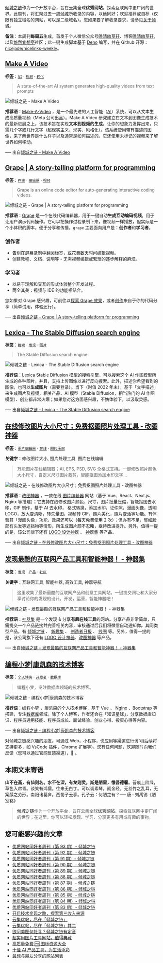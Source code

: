 [倾城之链](https://link.niceshare.site/)作为一个开放平台，旨在云集全球**优秀网站**，探索互联网中更广阔的世界。此周刊，将汇聚过去一周[倾城](https://nicelinks.site/?utm_source=weekly)所收录的内容，以飨同好；欢迎推荐或自荐（仅限有独立域名的网站，可以是二级域名）。您如果要了解收录要求，请参见[关于倾城](https://nicelinks.site/about?utm_source=weekly)。

**备注**：本周刊**每周五**生成，首发于个人微信公众号[晚晴幽草轩](https://mp.weixin.qq.com/mp/appmsgalbum?__biz=MzI5MDIwMzM2Mg==&action=getalbum&album_id=1530765143352082433&scene=173&from_msgid=2650641087&from_itemidx=1&count=3#wechat_redirect)、博客[晚晴幽草轩](https://www.jeffjade.com)，以及[悠然宜想亭](https://forum.lovejade.cn/)社区；此一键生成脚本基于 [Deno](https://nicelinks.site/post/602d30aad099ff5688618591) 编写，并在 Github 开源：[nicejade/nicelinks-weekly](https://github.com/nicejade/nicelinks-weekly)。

## [Make A Video](https://nicelinks.site/post/6388b6d16584a1758339bf0d)

**标签**：[`AI`](https://nicelinks.site/tags/AI) · [`视频`](https://nicelinks.site/tags/视频) · [`转化`](https://nicelinks.site/tags/转化)

> A state-of-the-art AI system generates high-quality videos from text prompts

![倾城之链 - Make A Video](https://nicelinks.oss-cn-shenzhen.aliyuncs.com/makeavideo.studio.png?x-oss-process=style/png2jpg)

**推荐语**：[Make-A-Video](https://makeavideo.studio/) ，是一个最先进的人工智能（[AI](https://nicelinks.site/tags/AI)）系统，可以从文本生成高质量视频（Meta 公司出品）。Make A Video 研究建立在文本到图像生成技术的最新进展之上，该技术旨在实现**文本到视频的生成**，让你的想象力发挥出来，只需几个字或几行文字（超现实主义、现实、风格化）。该系统使用带有描述的图像，来了解世界是什么样子以及通常是如何描述的。它还使用未标记的视频来了解世界如何移动。

── 出自[倾城之链 - Make A Video](https://nicelinks.site/post/6388b6d16584a1758339bf0d)

## [Grape | A story-telling platform for programming](https://nicelinks.site/post/638897f06584a1758339b9ad)

**标签**：[`在线`](https://nicelinks.site/tags/在线) · [`编辑器`](https://nicelinks.site/tags/编辑器) · [`视频`](https://nicelinks.site/tags/视频)

> Grape is an online code editor for auto-generating interactive coding videos.

![倾城之链 - Grape | A story-telling platform for programming](https://nicelinks.oss-cn-shenzhen.aliyuncs.com/www.grape.codes.png?x-oss-process=style/png2jpg)

**推荐语**：[Grape](:=https://www.grape.codes/) 是一个在线代码编辑器，用于一键自动**生成互动编码视频**。用于让用户演示代码操作。它可以把操作过程录制下来，像视频一样播放，但实际是一个小体积的脚本，便于分享和传播。`grape` 主要面向用户是：**创作者**和**学习者**。

### 创作者

- 告别在屏幕录制中翻阅标签，或花费数天时间编辑视频。
- 创建教程、文档、说明等 - 无需视频编辑或繁琐的逐步解释的麻烦。

### 学习者

- 以易于理解和交互的形式体验整个开发过程。
- 两全其美：视频与 IDE 的功能相结合。

您如果对 Grape 感兴趣，可前往以[探索 Grape 效果](https://www.grape.codes/explore)，或者[创作](https://www.grape.codes/create)来自于你的代码分享（简单试用，体验还行）。

── 出自[倾城之链 - Grape | A story-telling platform for programming](https://nicelinks.site/post/638897f06584a1758339b9ad)

## [Lexica - The Stable Diffusion search engine](https://nicelinks.site/post/638892f56584a1758339b95b)

**标签**：[`搜索`](https://nicelinks.site/tags/搜索) · [`发现`](https://nicelinks.site/tags/发现) · [`图片`](https://nicelinks.site/tags/图片)

> The Stable Diffusion search engine.

![倾城之链 - Lexica - The Stable Diffusion search engine](https://nicelinks.oss-cn-shenzhen.aliyuncs.com/lexica.art.png?x-oss-process=style/png2jpg)

**推荐语**：[Lexica](https://lexica.art/) Stable Diffusion 模型的搜索引擎，可以搜索这个 [AI](https://nicelinks.site/tags/AI) 作图模型所生成的各种图片。并且，支持上传图像以进行反向搜索。此外，描述你希望看到的图像，也可以**生成图片**（需要登录）。当下（时值 2022 年末），基于「文字描述」来生成图片及视频，相关产品、AI 模型（Stable Diffusion，相当热门的 AI 作图模型）、创业都非常火爆；如果您对这方面感兴趣，不妨体验下，以汲取灵感。

── 出自[倾城之链 - Lexica - The Stable Diffusion search engine](https://nicelinks.site/post/638892f56584a1758339b95b)

## [在线修改图片大小尺寸；免费抠图照片处理工具 - 改图神器](https://nicelinks.site/post/6387730b6584a1758339af81)

**标签**：[`图片编辑器`](https://nicelinks.site/tags/图片编辑器) · [`在线`](https://nicelinks.site/tags/在线) · [`图片压缩`](https://nicelinks.site/tags/图片压缩)

**关键字**：修改图片大小, 照片处理工具, 图片在线编辑

> 万能图片在线编辑器；AI, EPS, PSD, SVG 全格式支持。一键修改照片颜色大小尺寸，自定义尺寸图片裁剪，智能抠图添加水印文字...

![倾城之链 - 在线修改图片大小尺寸；免费抠图照片处理工具 - 改图神器](https://nicelinks.oss-cn-shenzhen.aliyuncs.com/img.logosc.cn.png?x-oss-process=style/png2jpg)

**推荐语**：[改图神器](https://img.logosc.cn/) ，一款在线 [图片编辑器](https://nicelinks.site/tags/图片编辑器) 网站（基于 Vue、React、Next.js、Nginx 等搭建）；它支持在线修改图片颜色、尺寸，图片批量压缩，智能抠图去水印，GIF 制作，基于 AI 去水印， 格式转换，添加水印，证件照，漫画头像，透明 LOGO，放大变清晰，转矢量图，视频转 GIF，照片美化，照片变活等功能。有体验其「漫画头像」功能，效果还可以（每天免费使用 2 次）；但亦有不足，譬如脸部有头发等遮挡物等情形，所生成图片颇不忍睹，亟待改进提升。另外，值得一提的是，该公司旗下还有 [LOGO 设计神器](https://nicelinks.site/post/626e6b287d02b74eba0f09c2) 、 [神器集](https://hao.logosc.cn/) 等产品。

── 出自[倾城之链 - 在线修改图片大小尺寸；免费抠图照片处理工具 - 改图神器](https://nicelinks.site/post/6387730b6584a1758339af81)

## [发现最酷的互联网产品工具和智能神器！ - 神器集](https://nicelinks.site/post/63876dc76584a1758339ae7f)

**标签**：[`发现`](https://nicelinks.site/tags/发现) · [`产品`](https://nicelinks.site/tags/产品) · [`社区`](https://nicelinks.site/tags/社区)

**关键字**：互联网工具, 智能神器, 高效工具, 神器导航

> 这里收集了最新最酷的互联网产品和创意工具网站。一键提交网址和大家分享讨论你的发现的设计，开发，运营，智能神器吧！

![倾城之链 - 发现最酷的互联网产品工具和智能神器！ - 神器集](https://nicelinks.oss-cn-shenzhen.aliyuncs.com/hao.logosc.cn.png?x-oss-process=style/png2jpg)

**推荐语**：[神器集](https://hao.logosc.cn/) 是一个发现 & 分享**有趣在线工具**的网站。分享产品非常简单，只需提交一个产品链接并完善相关内容，审核通过后我们将微信自动通知你。其同类型产品，有 [倾城之链](https://nicelinks.site) 、 [新趣集](https://nicelinks.site/post/604a16ec5f9af714fe21dcc8) 、 [创造者日报](https://nicelinks.site/post/5db1d4aba7d64d01501bc72a) 、 [线圈](https://nicelinks.site/post/631ebcae6d57c401f21d6713) 等。另外，值得一提的是，该公司旗下还有 [LOGO 设计神器](https://nicelinks.site/post/626e6b287d02b74eba0f09c2)、[改图神器](https://nicelinks.site/post/6387730b6584a1758339af81) 等产品。

── 出自[倾城之链 - 发现最酷的互联网产品工具和智能神器！ - 神器集](https://nicelinks.site/post/63876dc76584a1758339ae7f)

## [编程小梦|康凯森的技术博客](https://nicelinks.site/post/6386e3416584a1758339a79f)

**标签**：[`个人博客`](https://nicelinks.site/tags/个人博客) · [`开发者`](https://nicelinks.site/tags/开发者) · [`数据库`](https://nicelinks.site/tags/数据库)

> 编程小梦，专注数据库领域的技术博客。

![倾城之链 - 编程小梦|康凯森的技术博客](https://nicelinks.oss-cn-shenzhen.aliyuncs.com/blog.bcmeng.com.png?x-oss-process=style/png2jpg)

**推荐语**：[编程小梦](https://blog.bcmeng.com/) ，康凯森的个人技术博客，基于 [Vue](https://nicelinks.site/post/5b1a221c0526c920d6dfaada) 、 [Nginx](https://nicelinks.site/post/6339a6aa35a9c117dacf2363) 、Bootstrap 等搭建，专注[数据库](https://nicelinks.site/tags/数据库)领域。除了个人博客，作者还会在「知识星球」，分享数据库知识、程序员通用技能、程序员成长、面试经验、创业心得、投资心得等内容。

── 出自[倾城之链 - 编程小梦|康凯森的技术博客](https://nicelinks.site/post/6386e3416584a1758339a79f)

对倾城之链感兴趣的朋友，可通过 Web，小程序，快应用等渠道进行访问(后续将支持更多，如 VsCode 插件，Chrome 扩展等)。您有任何问题，欢迎随时向我们反馈（您可以通过官网反馈渠道），🤲 。

## 本期文末寄语

**山不在高，有仙则名。水不在深，有龙则灵。斯是陋室，惟吾德馨**。苔痕上阶绿，草色入帘青。谈笑有鸿儒，往来无白丁。可以调素琴，阅金经。无丝竹之乱耳，无案牍之劳形。南阳诸葛庐，西蜀子云亭。孔子云：何陋之有？── 唐 · 刘禹锡《陋室铭》

> [倾城之链](https://link.niceshare.site/)作为一个开放平台，旨在云集全球**优秀网站**，探索互联网中更广阔的世界；在这里，你可以轻松发现、学习、分享更多有用或有趣的事物。

## 您可能感兴趣的文章

- [优质网站同好者周刊（第 93 期）- 倾城之链](https://blog.nicelinks.site/weekly-093/)
- [优质网站同好者周刊（第 92 期）- 倾城之链](https://blog.nicelinks.site/weekly-092/)
- [优质网站同好者周刊（第 91 期）- 倾城之链](https://blog.nicelinks.site/weekly-091/)
- [优质网站同好者周刊（第 90 期）- 倾城之链](https://blog.nicelinks.site/weekly-090/)
- [优质网站同好者周刊（第 89 期）- 倾城之链](https://blog.nicelinks.site/weekly-089/)
- [优质网站同好者周刊（第 88 期）- 倾城之链](https://blog.nicelinks.site/weekly-088/)
- [优质网站同好者周刊（第 87 期）- 倾城之链](https://blog.nicelinks.site/weekly-087/)
- [优质网站同好者周刊（第 86 期）- 倾城之链](https://blog.nicelinks.site/weekly-086/)
- [优质网站同好者周刊（第 85 期）- 倾城之链](https://blog.nicelinks.site/weekly-085/)
- [优质网站同好者周刊（第 84 期）- 倾城之链](https://blog.nicelinks.site/weekly-084/)
- [优质网站同好者周刊（第 83 期）- 倾城之链](https://blog.nicelinks.site/weekly-083/)
- [开启技术变现之路，探索第三收入来源](https://www.jeffjade.com/2020/11/17/173-talk-about-nice-links/)
- [云集优站，尽在「倾城之链」](https://www.jeffjade.com/2017/12/31/136-talk-about-nicelinks-site/)
- [云集优站，尽在「倾城之链」其二](https://www.jeffjade.com/2018/12/23/146-talk-about-nice-links/)
- [欲问美图何处寻？倾城之链有定音](https://www.jeffjade.com/2019/02/17/151-aweome-beautiful-picture-website-list/ "欲问美图何处寻？倾城之链有定音")
- [超实用图片工具网站，值得典藏](https://www.jeffjade.com/2020/07/27/165-aweome-picture-tool-website-list/)
- [高质量免费 🆓 图标资源大全](https://www.jeffjade.com/2020/09/11/169-high-quality-free-icon-resource-collection/)
- [十佳 AI 产品工具，为生活添彩](https://www.jeffjade.com/2020/09/23/170-list-of-top-20-ai-product-tools/)
- [最想与朋友分享的网站列表](https://www.jeffjade.com/2020/09/01/168-list-of-websites-i-most-want-to-share-with-my-friends/)
